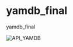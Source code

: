 # yamdb_final
yamdb_final

![API_YAMDB](https://github.com/gilbey7s/yamdb_final/actions/workflows/yamdb_workflow.yml/badge.svg)
